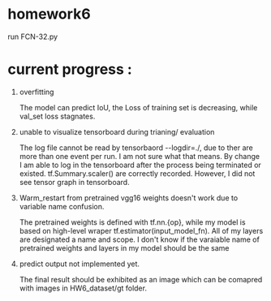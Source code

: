 # homework6
run FCN-32.py 


# current progress : 

1. overfitting

    The model can  predict IoU, the Loss of training set is decreasing, while val_set loss stagnates.

2. unable to visualize tensorboard during trianing/ evaluation

    The log file cannot be read by tensorbaord --logdir=./, due to ther are more than one event per run. I am not sure what that means.
By change I am able to log in the tensorboard after the process being terminated or existed. tf.Summary.scaler() are correctly recorded. However, I did not see tensor graph in tensorboard.

3. Warm_restart from pretrained vgg16 weights doesn't work due to variable name confusion. 

   The pretrained weights is defined with tf.nn.{op}, while my model is based on high-level wraper tf.estimator(input_model_fn). All of my layers are designated a name and scope. I don't know if the varaiable name of pretrained weights and layers in my model should be the same 

4. predict output not implemented yet.

    The final result should be exhibited as an image which can be comapred with images in HW6_dataset/gt folder.
